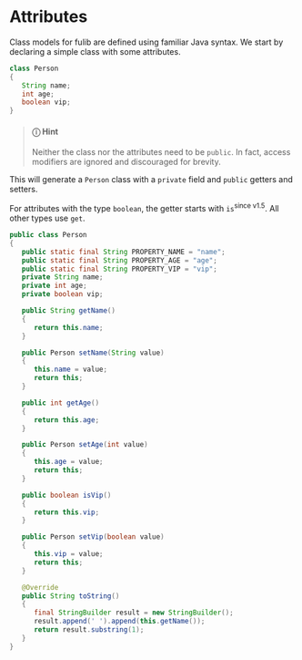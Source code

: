 # Attributes

Class models for fulib are defined using familiar Java syntax.
We start by declaring a simple class with some attributes.

<!-- insert_code_fragment: docs.GenModel.Person | fenced:java -->
```java
class Person
{
   String name;
   int age;
   boolean vip;
}
```
<!-- end_code_fragment: -->

> #### ⓘ Hint
>
> Neither the class nor the attributes need to be `public`.
> In fact, access modifiers are ignored and discouraged for brevity.

This will generate a `Person` class with a `private` field and `public` getters and setters.

For attributes with the type `boolean`, the getter starts with `is`<sup>since v1.5</sup>.
All other types use `get`.

<!-- insert_code_fragment: docs.Person | fenced:java -->
```java
public class Person
{
   public static final String PROPERTY_NAME = "name";
   public static final String PROPERTY_AGE = "age";
   public static final String PROPERTY_VIP = "vip";
   private String name;
   private int age;
   private boolean vip;

   public String getName()
   {
      return this.name;
   }

   public Person setName(String value)
   {
      this.name = value;
      return this;
   }

   public int getAge()
   {
      return this.age;
   }

   public Person setAge(int value)
   {
      this.age = value;
      return this;
   }

   public boolean isVip()
   {
      return this.vip;
   }

   public Person setVip(boolean value)
   {
      this.vip = value;
      return this;
   }

   @Override
   public String toString()
   {
      final StringBuilder result = new StringBuilder();
      result.append(' ').append(this.getName());
      return result.substring(1);
   }
}
```
<!-- end_code_fragment: -->
